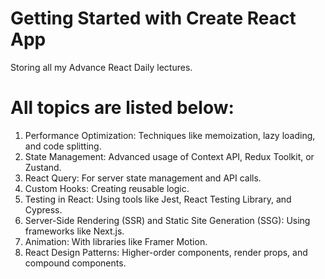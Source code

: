 # Getting Started with Create React App

Storing all my Advance React Daily lectures.

# All topics are listed below:

1. Performance Optimization: Techniques like memoization, lazy loading, and code splitting.
2. State Management: Advanced usage of Context API, Redux Toolkit, or Zustand.
3. React Query: For server state management and API calls.
4. Custom Hooks: Creating reusable logic.
5. Testing in React: Using tools like Jest, React Testing Library, and Cypress.
6. Server-Side Rendering (SSR) and Static Site Generation (SSG): Using frameworks like Next.js.
7. Animation: With libraries like Framer Motion.
8. React Design Patterns: Higher-order components, render props, and compound components.